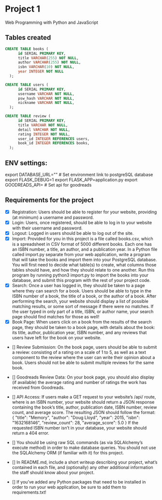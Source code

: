 # Project 1

Web Programming with Python and JavaScript

## Tables created

```SQL
CREATE TABLE books (
      id SERIAL PRIMARY KEY,
      title VARCHAR(255) NOT NULL,
      author VARCHAR(255) NOT NULL,
      isbn VARCHAR(10) NOT NULL,
      year INTEGER NOT NULL
  );
```

```SQL
CREATE TABLE users (
      id SERIAL PRIMARY KEY,
      username VARCHAR NOT NULL,
      psw_hash VARCHAR NOT NULL,
      nickname VARCHAR NOT NULL,
  );
```

```SQL
CREATE TABLE review (
      id SERIAL PRIMARY KEY,
      title VARCHAR NOT NULL,
      detail VARCHAR NOT NULL,
      rating INTEGER NOT NULL,
      user_id INTEGER REFERENCES users,
      book_id INTEGER REFERENCES books,
  );
```
## ENV settings:

export DATABASE_URL=""  # Set environment link to postgreSQL database
export FLASK_DEBUG=1
export FLASK_APP=application.py
export GOODREADS_API=   # Set api for goodreads


## Requirements for the project

- [x] Registration: Users should be able to register for your website, providing (at minimum) a username and password.
- [x] Login: Users, once registered, should be able to log in to your website with their username and password.
- [x] Logout: Logged in users should be able to log out of the site.
- [x] Import: Provided for you in this project is a file called books.csv, which is a spreadsheet in CSV format of 5000 different books. Each one has an ISBN number, a title, an author, and a publication year. In a Python file called import.py separate from your web application, write a program that will take the books and import them into your PostgreSQL database. You will first need to decide what table(s) to create, what columns those tables should have, and how they should relate to one another. Run this program by running python3 import.py to import the books into your database, and submit this program with the rest of your project code.
- [x] Search: Once a user has logged in, they should be taken to a page where they can search for a book. Users should be able to type in the ISBN number of a book, the title of a book, or the author of a book. After performing the search, your website should display a list of possible matching results, or some sort of message if there were no matches. If the user typed in only part of a title, ISBN, or author name, your search page should find matches for those as well!
- [x] Book Page: When users click on a book from the results of the search page, they should be taken to a book page, with details about the book: its title, author, publication year, ISBN number, and any reviews that users have left for the book on your website.
- [] Review Submission: On the book page, users should be able to submit a review: consisting of a rating on a scale of 1 to 5, as well as a text component to the review where the user can write their opinion about a book. Users should not be able to submit multiple reviews for the same book.
- [] Goodreads Review Data: On your book page, you should also display (if available) the average rating and number of ratings the work has received from Goodreads.
- [] API Access: If users make a GET request to your website’s /api/<isbn> route, where <isbn> is an ISBN number, your website should return a JSON response containing the book’s title, author, publication date, ISBN number, review count, and average score. The resulting JSON should follow the format:
  {
  "title": "Memory",
  "author": "Doug Lloyd",
  "year": 2015,
  "isbn": "1632168146",
  "review_count": 28,
  "average_score": 5.0
  }
  If the requested ISBN number isn’t in your database, your website should return a 404 error.

- [] You should be using raw SQL commands (as via SQLAlchemy’s execute method) in order to make database queries. You should not use the SQLAlchemy ORM (if familiar with it) for this project.
- [] In README.md, include a short writeup describing your project, what’s contained in each file, and (optionally) any other additional information the staff should know about your project.
- [] If you’ve added any Python packages that need to be installed in order to run your web application, be sure to add them to requirements.txt!
